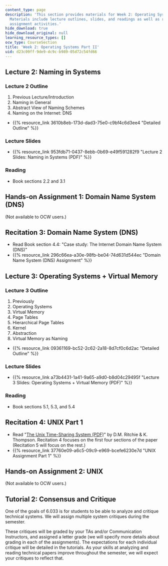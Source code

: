 ```yaml
---
content_type: page
description: 'This section provides materials for Week 2: Operating Systems Part II.
  Materials include lecture outlines, slides, and readings as well as recitation and
  assignment activities.'
hide_download: true
hide_download_original: null
learning_resource_types: []
ocw_type: CourseSection
title: 'Week 2: Operating Systems Part II'
uid: d23c09ff-9de9-dc9c-b989-05d72c54fd66
---
```


Lecture 2: Naming in Systems
----------------------------

### Lecture 2 Outline

1.  Previous Lecture/Introduction
2.  Naming in General
3.  Abstract View of Naming Schemes
4.  Naming on the Internet: DNS

*   {{% resource_link 3610b8eb-173d-dad3-75e0-c9bf4c6d3ee4 "Detailed Outline" %}}

### Lecture Slides

*   {{% resource_link 953fdb71-0437-8ebb-0b69-e49f591282f9 "Lecture 2 Slides: Naming in Systems (PDF)" %}}

### Reading

*   Book sections 2.2 and 3.1

Hands-on Assignment 1: Domain Name System (DNS)
-----------------------------------------------

(Not available to OCW users.)

Recitation 3: Domain Name System (DNS)
--------------------------------------

*   Read Book section 4.4: "Case study: The Internet Domain Name System (DNS)"
*   {{% resource_link 296c66ea-a30e-98fb-be04-74d631d544ec "Domain Name System (DNS) Assignment" %}}

Lecture 3: Operating Systems + Virtual Memory
---------------------------------------------

### Lecture 3 Outline

1.  Previously
2.  Operating Systems
3.  Virtual Memory
4.  Page Tables
5.  Hierarchical Page Tables
6.  Kernel
7.  Abstraction
8.  Virtual Memory as Naming

*   {{% resource_link 09361169-bc52-2c62-2a18-8d7cf0c6d2ac "Detailed Outline" %}}

### Lecture Slides

*   {{% resource_link a73b4431-1a41-9a65-a9d0-b8d04c29495f "Lecture 3 Slides: Operating Systems + Virtual Memory (PDF)" %}}

### Reading

*   Book sections 5.1, 5.3, and 5.4

Recitation 4: UNIX Part 1
-------------------------

*   Read "[The Unix Time-Sharing System (PDF)](http://people.eecs.berkeley.edu/~brewer/cs262/unix.pdf)" by D.M. Ritchie & K. Thompson. Recitation 4 focuses on the first four sections of the paper (Recitation 5 will focus on the rest.)
*   {{% resource_link 37760e09-a6c5-09c9-e969-bcefe6230e7d "UNIX Assignment Part 1" %}}

Hands-on Assignment 2: UNIX
---------------------------

(Not available to OCW users.)

Tutorial 2: Consensus and Critique
----------------------------------

One of the goals of 6.033 is for students to be able to analyze and critique technical systems. We will assign multiple system critiques during the semester.

These critiques will be graded by your TAs and/or Communication Instructors, and assigned a letter grade (we will specify more details about grading in each of the assignments). The expectations for each individual critique will be detailed in the tutorials. As your skills at analyzing and reading technical papers improve throughout the semester, we will expect your critiques to reflect that.